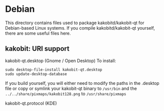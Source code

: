 
Debian
====================
This directory contains files used to package kakobitd/kakobit-qt
for Debian-based Linux systems. If you compile kakobitd/kakobit-qt yourself, there are some useful files here.

## kakobit: URI support ##


kakobit-qt.desktop  (Gnome / Open Desktop)
To install:

	sudo desktop-file-install kakobit-qt.desktop
	sudo update-desktop-database

If you build yourself, you will either need to modify the paths in
the .desktop file or copy or symlink your kakobit-qt binary to `/usr/bin`
and the `../../share/pixmaps/kakobit128.png` to `/usr/share/pixmaps`

kakobit-qt.protocol (KDE)

